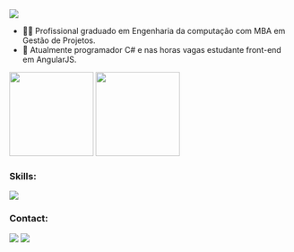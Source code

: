 <img src="https://capsule-render.vercel.app/api?type=waving&color=45b8ed&height=180&section=header&text=Hi%20👋,%20I%27m%20Ricardo%20Firme%20de%20Oliveira%20&fontSize=30&fontColor=fff&animation=twinkling&fontAlignY=35" /> 

- 👨‍🎓 Profissional graduado em Engenharia da computação com MBA em Gestão de Projetos.
- 🔎 Atualmente programador C# e nas horas vagas estudante front-end em AngularJS.

<div>
    <img height="150em" src="https://github-readme-stats.vercel.app/api?username=RicardoOliveira1397&show_icons=true&theme=tokyonight" />
    <img height="150em" src="https://github-readme-stats.vercel.app/api/top-langs/?username=RicardoOliveira1397&layout=compact&theme=tokyonight" />
</div>

  
### Skills:
  <div>
    <a href="https://skillicons.dev">
      <img src="https://skillicons.dev/icons?i=html,css,js,ts,nodejs,angular,postgres,cs,dotnet,wordpress&theme=dark"/>
    </a>
  </div>
  
  ### Contact:
<div>
  <a href = "mailto:rick.firmeoliveira2@gmail.com"><img src="https://img.shields.io/badge/Gmail-D14836?style=for-the-badge&logo=gmail&logoColor=white" target="_blank"></a>
  <a href="https://www.linkedin.com/in/ricardo-oliveira-801384149/" target="_blank"><img src="https://img.shields.io/badge/-LinkedIn-%230077B5?style=for-the-badge&logo=linkedin&logoColor=white"  target="_blank"></a>   
</div>

